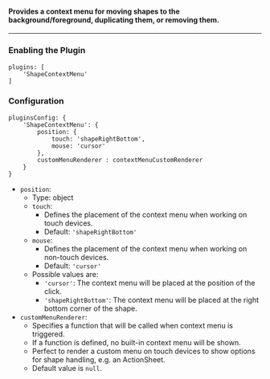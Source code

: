 #### Provides a context menu for moving shapes to the background/foreground, duplicating them, or removing them.

***
### Enabling the Plugin
```
plugins: [
    'ShapeContextMenu'
]
```
### Configuration
```
pluginsConfig: {
    'ShapeContextMenu': {
        position: {
            touch: 'shapeRightBottom',
            mouse: 'cursor'
        },
        customMenuRenderer : contextMenuCustomRenderer
    }
}
```
* `position`:
    * Type: object
    * `touch`:
        * Defines the placement of the context menu when working on touch devices.
        * Default: `'shapeRightBottom'`
    * `mouse`:
        * Defines the placement of the context menu when working on non-touch devices.
        * Default: `'cursor'`
    * Possible values are: 
        * `'cursor'`: The context menu will be placed at the position of the click.
        * `'shapeRightBottom'`: The context menu will be placed at the right bottom corner of the shape.
* `customMenuRenderer`:
    * Specifies a function that will be called when context menu is triggered. 
    * If a function is defined, no built-in context menu will be shown. 
    * Perfect to render a custom menu on touch devices to show options for shape handling, e.g. an ActionSheet. 
    * Default value is `null`. 